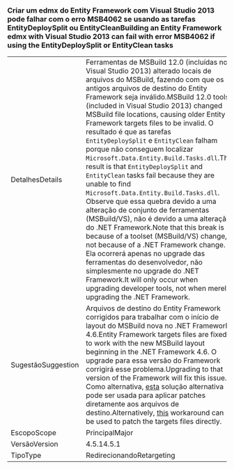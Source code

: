 ### <a name="building-an-entity-framework-edmx-with-visual-studio-2013-can-fail-with-error-msb4062-if-using-the-entitydeploysplit-or-entityclean-tasks"></a><span data-ttu-id="13f60-101">Criar um edmx do Entity Framework com Visual Studio 2013 pode falhar com o erro MSB4062 se usando as tarefas EntityDeploySplit ou EntityClean</span><span class="sxs-lookup"><span data-stu-id="13f60-101">Building an Entity Framework edmx with Visual Studio 2013 can fail with error MSB4062 if using the EntityDeploySplit or EntityClean tasks</span></span>

|   |   |
|---|---|
|<span data-ttu-id="13f60-102">Detalhes</span><span class="sxs-lookup"><span data-stu-id="13f60-102">Details</span></span>|<span data-ttu-id="13f60-103">Ferramentas de MSBuild 12.0 (incluídas no Visual Studio 2013) alterado locais de arquivos do MSBuild, fazendo com que os antigos arquivos de destino do Entity Framework seja inválido.</span><span class="sxs-lookup"><span data-stu-id="13f60-103">MSBuild 12.0 tools (included in Visual Studio 2013) changed MSBuild file locations, causing older Entity Framework targets files to be invalid.</span></span> <span data-ttu-id="13f60-104">O resultado é que as tarefas <code>EntityDeploySplit</code> e <code>EntityClean</code> falham porque não conseguem localizar <code>Microsoft.Data.Entity.Build.Tasks.dll</code>.</span><span class="sxs-lookup"><span data-stu-id="13f60-104">The result is that <code>EntityDeploySplit</code> and <code>EntityClean</code> tasks fail because they are unable to find <code>Microsoft.Data.Entity.Build.Tasks.dll</code>.</span></span> <span data-ttu-id="13f60-105">Observe que essa quebra devido a uma alteração de conjunto de ferramentas (MSBuild/VS), não é devido a uma alteração do .NET Framework.</span><span class="sxs-lookup"><span data-stu-id="13f60-105">Note that this break is because of a toolset (MSBuild/VS) change, not because of a .NET Framework change.</span></span> <span data-ttu-id="13f60-106">Ela ocorrerá apenas no upgrade das ferramentas do desenvolvedor, não simplesmente no upgrade do .NET Framework.</span><span class="sxs-lookup"><span data-stu-id="13f60-106">It will only occur when upgrading developer tools, not when merely upgrading the .NET Framework.</span></span>|
|<span data-ttu-id="13f60-107">Sugestão</span><span class="sxs-lookup"><span data-stu-id="13f60-107">Suggestion</span></span>|<span data-ttu-id="13f60-108">Arquivos de destino do Entity Framework corrigidos para trabalhar com o início de layout do MSBuild nova no .NET Framework 4.6.</span><span class="sxs-lookup"><span data-stu-id="13f60-108">Entity Framework targets files are fixed to work with the new MSBuild layout beginning in the .NET Framework 4.6.</span></span> <span data-ttu-id="13f60-109">O upgrade para essa versão do Framework corrigirá esse problema.</span><span class="sxs-lookup"><span data-stu-id="13f60-109">Upgrading to that version of the Framework will fix this issue.</span></span> <span data-ttu-id="13f60-110">Como alternativa, [esta](http://stackoverflow.com/a/24249247/131944) solução alternativa pode ser usada para aplicar patches diretamente aos arquivos de destino.</span><span class="sxs-lookup"><span data-stu-id="13f60-110">Alternatively, [this](http://stackoverflow.com/a/24249247/131944) workaround can be used to patch the targets files directly.</span></span>|
|<span data-ttu-id="13f60-111">Escopo</span><span class="sxs-lookup"><span data-stu-id="13f60-111">Scope</span></span>|<span data-ttu-id="13f60-112">Principal</span><span class="sxs-lookup"><span data-stu-id="13f60-112">Major</span></span>|
|<span data-ttu-id="13f60-113">Versão</span><span class="sxs-lookup"><span data-stu-id="13f60-113">Version</span></span>|<span data-ttu-id="13f60-114">4.5.1</span><span class="sxs-lookup"><span data-stu-id="13f60-114">4.5.1</span></span>|
|<span data-ttu-id="13f60-115">Tipo</span><span class="sxs-lookup"><span data-stu-id="13f60-115">Type</span></span>|<span data-ttu-id="13f60-116">Redirecionando</span><span class="sxs-lookup"><span data-stu-id="13f60-116">Retargeting</span></span>|

